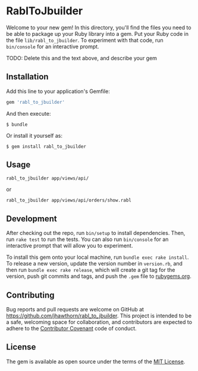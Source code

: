 # RablToJbuilder

Welcome to your new gem! In this directory, you'll find the files you need to be able to package up your Ruby library into a gem. Put your Ruby code in the file `lib/rabl_to_jbuilder`. To experiment with that code, run `bin/console` for an interactive prompt.

TODO: Delete this and the text above, and describe your gem

## Installation

Add this line to your application's Gemfile:

```ruby
gem 'rabl_to_jbuilder'
```

And then execute:

    $ bundle

Or install it yourself as:

    $ gem install rabl_to_jbuilder

## Usage

```
rabl_to_jbuilder app/views/api/
```

or

```
rabl_to_jbuilder app/views/api/orders/show.rabl
```

## Development

After checking out the repo, run `bin/setup` to install dependencies. Then, run `rake test` to run the tests. You can also run `bin/console` for an interactive prompt that will allow you to experiment.

To install this gem onto your local machine, run `bundle exec rake install`. To release a new version, update the version number in `version.rb`, and then run `bundle exec rake release`, which will create a git tag for the version, push git commits and tags, and push the `.gem` file to [rubygems.org](https://rubygems.org).

## Contributing

Bug reports and pull requests are welcome on GitHub at https://github.com/jhawthorn/rabl_to_jbuilder. This project is intended to be a safe, welcoming space for collaboration, and contributors are expected to adhere to the [Contributor Covenant](http://contributor-covenant.org) code of conduct.


## License

The gem is available as open source under the terms of the [MIT License](http://opensource.org/licenses/MIT).

